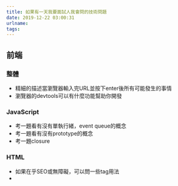 ```yaml
---
title: 如果有一天我要面試人我會問的技術問題
date: 2019-12-22 03:00:31
urlname:
tags:
---
```


<!-- more -->

## 前端

### 整體

* 精細的描述當瀏覽器輸入完URL並按下enter後所有可能發生的事情
* 瀏覽器的devtools可以有什麼功能幫助你開發

### JavaScript

* 考一題看有沒有單執行緒，event queue的概念
* 考一題看有沒有prototype的概念
* 考一題closure

### HTML

* 如果在乎SEO或無障礙，可以問一些tag用法
* 